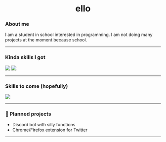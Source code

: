 <!--

- 🔭 I’m currently working on ...
- 🌱 I’m currently learning ...
- 👯 I’m looking to collaborate on ...
- 🤔 I’m looking for help with ...
- 💬 Ask me about ...
- 📫 How to reach me: ...
- 😄 Pronouns: ...
- ⚡ Fun fact: ...
-->

<h1 align="center">ello</h1> 
<h3>About me</h3> 
I am a student in school interested in programming. I am not doing many projects at the moment because school.
<hr /> 
<h3>Kinda skills I got</h3> 
<div>
 <img src="https://img.shields.io/badge/JAVA💀-282a35?style=for-the-badge&logo=java" />
 <img src="https://img.shields.io/badge/HASKELL-282a35?style=for-the-badge&logo=haskell" />
</div>
<hr />
<h3>Skills to come (hopefully)</h3> 
<div>
 <img src="https://img.shields.io/badge/JAVASCRIPT-282a35?style=for-the-badge&logo=javascript" />
</div>
<hr />
<h3>📝 Planned projects</h3>
<ul>
  <li>Discord bot with silly functions</li>
  <li>Chrome/Firefox extension for Twitter</li>
</ul>
<hr />
